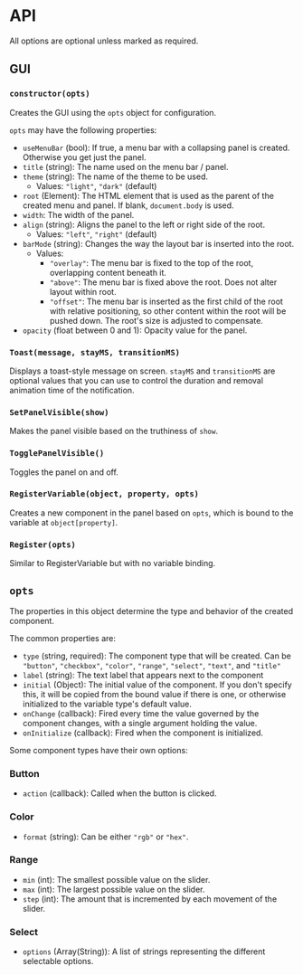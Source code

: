 # API
All options are optional unless marked as required.

## GUI

### `constructor(opts)`
Creates the GUI using the `opts` object for configuration. 

`opts` may have the following properties:
- `useMenuBar` (bool): If true, a menu bar with a collapsing panel is created. Otherwise you get just the panel.
- `title` (string): The name used on the menu bar / panel.
- `theme` (string): The name of the theme to be used.
    - Values: `"light"`, `"dark"` (default)
- `root` (Element): The HTML element that is used as the parent of the created menu and panel. If blank, `document.body` is used.
- `width`: The width of the panel.
- `align` (string): Aligns the panel to the left or right side of the root.
    - Values:  `"left"`, `"right"` (default)
- `barMode` (string): Changes the way the layout bar is inserted into the root.
    - Values:
        - `"overlay"`: The menu bar is fixed to the top of the root, overlapping content beneath it.
        - `"above"`: The menu bar is fixed above the root. Does not alter layout within root.
        - `"offset"`: The menu bar is inserted as the first child of the root with relative positioning, so other content within the root will be pushed down. The root's size is adjusted to compensate.
- `opacity` (float between 0 and 1): Opacity value for the panel.

### `Toast(message, stayMS, transitionMS)`
Displays a toast-style message on screen. `stayMS` and `transitionMS` are optional values that you can use to control the duration and removal animation time of the notification.

### `SetPanelVisible(show)`
Makes the panel visible based on the truthiness of `show`.

### `TogglePanelVisible()`
Toggles the panel on and off.

### `RegisterVariable(object, property, opts)`
Creates a new component in the panel based on `opts`, which is bound to the variable at `object[property]`.

### `Register(opts)`
Similar to RegisterVariable but with no variable binding.

## `opts`
The properties in this object determine the type and behavior of the created component.

The common properties are:

- `type` (string, required): The component type that will be created. Can be `"button"`, `"checkbox"`, `"color"`, `"range"`, `"select"`, `"text"`, and `"title"`
- `label` (string): The text label that appears next to the component
- `initial` (Object): The initial value of the component. If you don't specify this, it will be copied from the bound value if there is one, or otherwise initialized to the variable type's default value.
- `onChange` (callback): Fired every time the value governed by the component changes, with
a single argument holding the value.
- `onInitialize` (callback): Fired when the component is initialized.

Some component types have their own options:

### Button
- `action` (callback): Called when the button is clicked.

### Color
-  `format` (string): Can be either `"rgb"` or `"hex"`.

### Range
- `min` (int): The smallest possible value on the slider.
- `max` (int): The largest possible value on the slider.
- `step` (int): The amount that is incremented by each movement of the slider.

### Select
- `options` (Array(String)): A list of strings representing the different selectable options.
